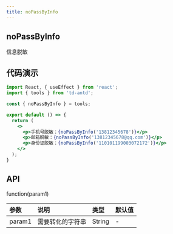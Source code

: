 ```yaml
---
title: noPassByInfo
---
```


## noPassByInfo

信息脱敏

## 代码演示

```jsx
import React, { useEffect } from 'react';
import { tools } from 'td-antd';

const { noPassByInfo } = tools;

export default () => {
  return (
    <>
      <p>手机号脱敏：{noPassByInfo('13812345678')}</p>
      <p>邮箱脱敏：{noPassByInfo('13812345678@qq.com')}</p>
      <p>身份证脱敏：{noPassByInfo('110101199003072172')}</p>
    </>
  );
}
```

## API

function(param1)

|参数|说明|类型|默认值|
|:--|:--|:--|:--|
|param1|需要转化的字符串|String|-|
